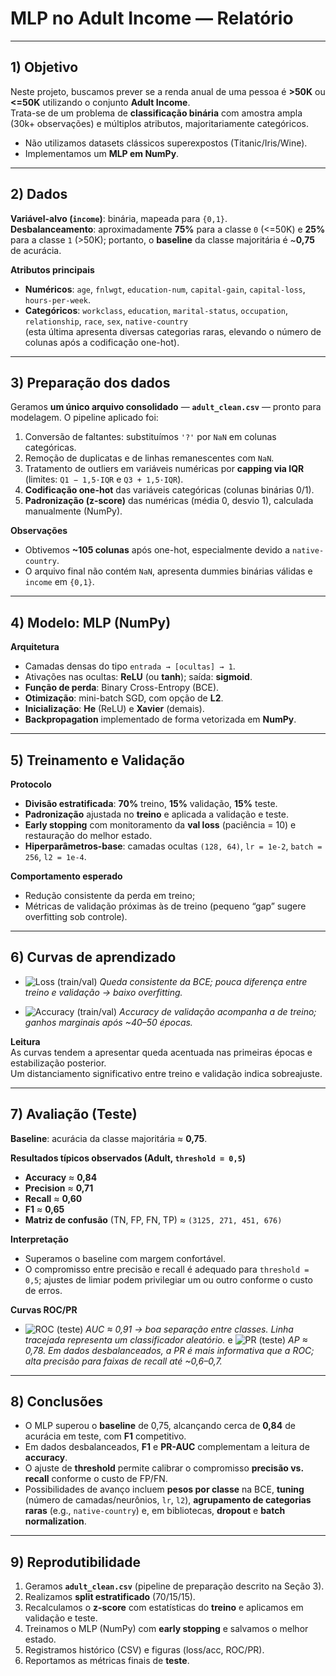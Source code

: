 # MLP no Adult Income — Relatório

---

## 1) Objetivo

Neste projeto, buscamos prever se a renda anual de uma pessoa é **>50K** ou **<=50K** utilizando o conjunto **Adult Income**.  
Trata-se de um problema de **classificação binária** com amostra ampla (30k+ observações) e múltiplos atributos, majoritariamente categóricos.

- Não utilizamos datasets clássicos superexpostos (Titanic/Iris/Wine).
- Implementamos um **MLP em NumPy**.

---

## 2) Dados

**Variável-alvo (`income`)**: binária, mapeada para `{0,1}`.  
**Desbalanceamento**: aproximadamente **75%** para a classe `0` (<=50K) e **25%** para a classe `1` (>50K); portanto, o **baseline** da classe majoritária é ~**0,75** de acurácia.

**Atributos principais**
- **Numéricos**: `age`, `fnlwgt`, `education-num`, `capital-gain`, `capital-loss`, `hours-per-week`.
- **Categóricos**: `workclass`, `education`, `marital-status`, `occupation`, `relationship`, `race`, `sex`, `native-country`  
  (esta última apresenta diversas categorias raras, elevando o número de colunas após a codificação one-hot).

---

## 3) Preparação dos dados

Geramos **um único arquivo consolidado** — **`adult_clean.csv`** — pronto para modelagem. O pipeline aplicado foi:

1. Conversão de faltantes: substituímos `'?'` por `NaN` em colunas categóricas.  
2. Remoção de duplicatas e de linhas remanescentes com `NaN`.  
3. Tratamento de outliers em variáveis numéricas por **capping via IQR**  
   (limites: `Q1 − 1,5·IQR` e `Q3 + 1,5·IQR`).  
4. **Codificação one-hot** das variáveis categóricas (colunas binárias 0/1).  
5. **Padronização (z-score)** das numéricas (média 0, desvio 1), calculada manualmente (NumPy).

**Observações**
- Obtivemos **~105 colunas** após one-hot, especialmente devido a `native-country`.  
- O arquivo final não contém `NaN`, apresenta dummies binárias válidas e `income` em `{0,1}`.


---

## 4) Modelo: MLP (NumPy)

**Arquitetura**
- Camadas densas do tipo `entrada → [ocultas] → 1`.
- Ativações nas ocultas: **ReLU** (ou **tanh**); saída: **sigmoid**.
- **Função de perda**: Binary Cross-Entropy (BCE).  
- **Otimização**: mini-batch SGD, com opção de **L2**.  
- **Inicialização**: **He** (ReLU) e **Xavier** (demais).  
- **Backpropagation** implementado de forma vetorizada em **NumPy**.


---

## 5) Treinamento e Validação

**Protocolo**
- **Divisão estratificada**: **70%** treino, **15%** validação, **15%** teste.  
- **Padronização** ajustada no **treino** e aplicada a validação e teste.  
- **Early stopping** com monitoramento da **val loss** (paciência = 10) e restauração do melhor estado.  
- **Hiperparâmetros-base**: camadas ocultas `(128, 64)`, `lr = 1e-2`, `batch = 256`, `l2 = 1e-4`.

**Comportamento esperado**
- Redução consistente da perda em treino;  
- Métricas de validação próximas às de treino (pequeno “gap” sugere overfitting sob controle).

---

## 6) Curvas de aprendizado

- ![Loss (train/val)](curve_loss.png)
*Queda consistente da BCE; pouca diferença entre treino e validação → baixo overfitting.*

- ![Accuracy (train/val)](curve_acc.png)
*Accuracy de validação acompanha a de treino; ganhos marginais após ~40–50 épocas.*


**Leitura**  
As curvas tendem a apresentar queda acentuada nas primeiras épocas e estabilização posterior.  
Um distanciamento significativo entre treino e validação indica sobreajuste.


---

## 7) Avaliação (Teste)

**Baseline**: acurácia da classe majoritária ≈ **0,75**.

**Resultados típicos observados (Adult, `threshold = 0,5`)**
- **Accuracy** ≈ **0,84**  
- **Precision** ≈ **0,71**  
- **Recall** ≈ **0,60**  
- **F1** ≈ **0,65**  
- **Matriz de confusão** (TN, FP, FN, TP) ≈ `(3125, 271, 451, 676)`

**Interpretação**
- Superamos o baseline com margem confortável.  
- O compromisso entre precisão e recall é adequado para `threshold = 0,5`; ajustes de limiar podem privilegiar um ou outro conforme o custo de erros.

**Curvas ROC/PR**
- ![ROC (teste)](roc_curve_test.png) 
*AUC ≈ 0,91 → boa separação entre classes. Linha tracejada representa um classificador aleatório.*
e ![PR (teste)](pr_curve_test.png)
*AP ≈ 0,78. Em dados desbalanceados, a PR é mais informativa que a ROC; alta precisão para faixas de recall até ~0,6–0,7.*
  


---

## 8) Conclusões

- O MLP superou o **baseline** de 0,75, alcançando cerca de **0,84** de acurácia em teste, com **F1** competitivo.  
- Em dados desbalanceados, **F1** e **PR-AUC** complementam a leitura de **accuracy**.  
- O ajuste de **threshold** permite calibrar o compromisso **precisão vs. recall** conforme o custo de FP/FN.  
- Possibilidades de avanço incluem **pesos por classe** na BCE, **tuning** (número de camadas/neurônios, `lr`, `l2`), **agrupamento de categorias raras** (e.g., `native-country`) e, em bibliotecas, **dropout** e **batch normalization**.

---

## 9) Reprodutibilidade

1. Geramos **`adult_clean.csv`** (pipeline de preparação descrito na Seção 3).  
2. Realizamos **split estratificado** (70/15/15).  
3. Recalculamos o **z-score** com estatísticas do **treino** e aplicamos em validação e teste.  
4. Treinamos o MLP (NumPy) com **early stopping** e salvamos o melhor estado.  
5. Registramos histórico (CSV) e figuras (loss/acc, ROC/PR).  
6. Reportamos as métricas finais de **teste**.


